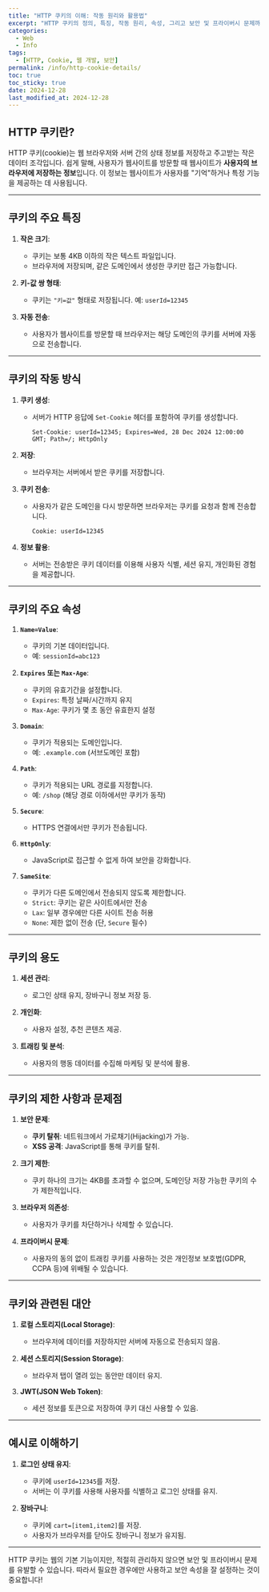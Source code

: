 ```yaml
---
title: "HTTP 쿠키의 이해: 작동 원리와 활용법"
excerpt: "HTTP 쿠키의 정의, 특징, 작동 원리, 속성, 그리고 보안 및 프라이버시 문제까지 알아보며, 웹 개발에서 쿠키의 역할을 탐구합니다."
categories:
  - Web
  - Info
tags:
  - [HTTP, Cookie, 웹 개발, 보안]
permalink: /info/http-cookie-details/
toc: true
toc_sticky: true
date: 2024-12-28 
last_modified_at: 2024-12-28 
---
```


## HTTP 쿠키란?

HTTP 쿠키(cookie)는 웹 브라우저와 서버 간의 상태 정보를 저장하고 주고받는 작은 데이터 조각입니다. 쉽게 말해, 사용자가 웹사이트를 방문할 때 웹사이트가 **사용자의 브라우저에 저장하는 정보**입니다. 이 정보는 웹사이트가 사용자를 "기억"하거나 특정 기능을 제공하는 데 사용됩니다.

---

## 쿠키의 주요 특징

1. **작은 크기**: 
   - 쿠키는 보통 4KB 이하의 작은 텍스트 파일입니다.
   - 브라우저에 저장되며, 같은 도메인에서 생성한 쿠키만 접근 가능합니다.

2. **키-값 쌍 형태**:
   - 쿠키는 `"키=값"` 형태로 저장됩니다. 예: `userId=12345`

3. **자동 전송**:
   - 사용자가 웹사이트를 방문할 때 브라우저는 해당 도메인의 쿠키를 서버에 자동으로 전송합니다.

---

## 쿠키의 작동 방식

1. **쿠키 생성**:
   - 서버가 HTTP 응답에 `Set-Cookie` 헤더를 포함하여 쿠키를 생성합니다.
     ```http
     Set-Cookie: userId=12345; Expires=Wed, 28 Dec 2024 12:00:00 GMT; Path=/; HttpOnly
     ```

2. **저장**:
   - 브라우저는 서버에서 받은 쿠키를 저장합니다.

3. **쿠키 전송**:
   - 사용자가 같은 도메인을 다시 방문하면 브라우저는 쿠키를 요청과 함께 전송합니다.
     ```http
     Cookie: userId=12345
     ```

4. **정보 활용**:
   - 서버는 전송받은 쿠키 데이터를 이용해 사용자 식별, 세션 유지, 개인화된 경험을 제공합니다.

---

## 쿠키의 주요 속성

1. **`Name=Value`**:
   - 쿠키의 기본 데이터입니다.
   - 예: `sessionId=abc123`

2. **`Expires` 또는 `Max-Age`**:
   - 쿠키의 유효기간을 설정합니다.
   - `Expires`: 특정 날짜/시간까지 유지
   - `Max-Age`: 쿠키가 몇 초 동안 유효한지 설정

3. **`Domain`**:
   - 쿠키가 적용되는 도메인입니다. 
   - 예: `.example.com` (서브도메인 포함)

4. **`Path`**:
   - 쿠키가 적용되는 URL 경로를 지정합니다.
   - 예: `/shop` (해당 경로 이하에서만 쿠키가 동작)

5. **`Secure`**:
   - HTTPS 연결에서만 쿠키가 전송됩니다.

6. **`HttpOnly`**:
   - JavaScript로 접근할 수 없게 하여 보안을 강화합니다.

7. **`SameSite`**:
   - 쿠키가 다른 도메인에서 전송되지 않도록 제한합니다.
   - `Strict`: 쿠키는 같은 사이트에서만 전송
   - `Lax`: 일부 경우에만 다른 사이트 전송 허용
   - `None`: 제한 없이 전송 (단, `Secure` 필수)

---

## 쿠키의 용도

1. **세션 관리**:
   - 로그인 상태 유지, 장바구니 정보 저장 등.

2. **개인화**:
   - 사용자 설정, 추천 콘텐츠 제공.

3. **트래킹 및 분석**:
   - 사용자의 행동 데이터를 수집해 마케팅 및 분석에 활용.

---

## 쿠키의 제한 사항과 문제점

1. **보안 문제**:
   - **쿠키 탈취**: 네트워크에서 가로채기(Hijacking)가 가능.
   - **XSS 공격**: JavaScript를 통해 쿠키를 탈취.

2. **크기 제한**:
   - 쿠키 하나의 크기는 4KB를 초과할 수 없으며, 도메인당 저장 가능한 쿠키의 수가 제한적입니다.

3. **브라우저 의존성**:
   - 사용자가 쿠키를 차단하거나 삭제할 수 있습니다.

4. **프라이버시 문제**:
   - 사용자의 동의 없이 트래킹 쿠키를 사용하는 것은 개인정보 보호법(GDPR, CCPA 등)에 위배될 수 있습니다.

---

## 쿠키와 관련된 대안

1. **로컬 스토리지(Local Storage)**:
   - 브라우저에 데이터를 저장하지만 서버에 자동으로 전송되지 않음.

2. **세션 스토리지(Session Storage)**:
   - 브라우저 탭이 열려 있는 동안만 데이터 유지.

3. **JWT(JSON Web Token)**:
   - 세션 정보를 토큰으로 저장하여 쿠키 대신 사용할 수 있음.

---

## 예시로 이해하기

1. **로그인 상태 유지**:
   - 쿠키에 `userId=12345`를 저장.
   - 서버는 이 쿠키를 사용해 사용자를 식별하고 로그인 상태를 유지.

2. **장바구니**:
   - 쿠키에 `cart=[item1,item2]`를 저장.
   - 사용자가 브라우저를 닫아도 장바구니 정보가 유지됨.

---

HTTP 쿠키는 웹의 기본 기능이지만, 적절히 관리하지 않으면 보안 및 프라이버시 문제를 유발할 수 있습니다. 따라서 필요한 경우에만 사용하고 보안 속성을 잘 설정하는 것이 중요합니다!
